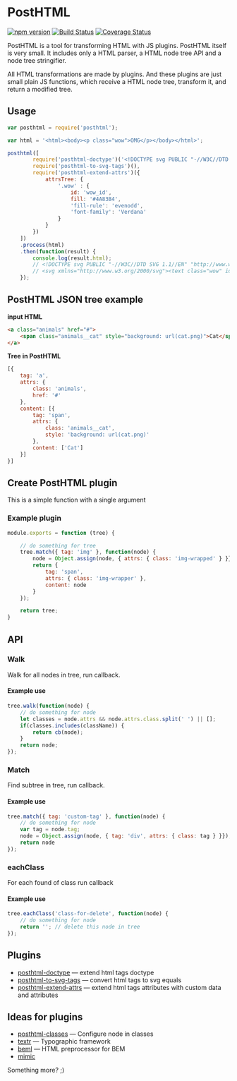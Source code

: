 # PostHTML
[![npm version](https://badge.fury.io/js/posthtml.svg)](http://badge.fury.io/js/posthtml)
[![Build Status](https://travis-ci.org/posthtml/posthtml.svg)](https://travis-ci.org/posthtml/posthtml)
[![Coverage Status](https://coveralls.io/repos/posthtml/posthtml/badge.svg?branch=master)](https://coveralls.io/r/posthtml/posthtml?branch=master)

PostHTML is a tool for transforming HTML with JS plugins. PostHTML itself is very small. It includes only a HTML parser, a HTML node tree API and a node tree stringifier.

All HTML transformations are made by plugins. And these plugins are just small plain JS functions, which receive a HTML node tree, transform it, and return a modified tree.

## Usage

``` javascript
var posthtml = require('posthtml');

var html = '<html><body><p class="wow">OMG</p></body></html>';

posthtml([
        require('posthtml-doctype')('<!DOCTYPE svg PUBLIC "-//W3C//DTD SVG 1.1//EN" "http://www.w3.org/Graphics/SVG/1.1/DTD/svg11.dtd">'),
        require('posthtml-to-svg-tags')(),
        require('posthtml-extend-attrs')({
            attrsTree: {
                '.wow' : {
                    id: 'wow_id',
                    fill: '#4A83B4',
                    'fill-rule': 'evenodd',
                    'font-family': 'Verdana'
                }
            }
        })
    ])
    .process(html)
    .then(function(result) {
        console.log(result.html);
        // <!DOCTYPE svg PUBLIC "-//W3C//DTD SVG 1.1//EN" "http://www.w3.org/Graphics/SVG/1.1/DTD/svg11.dtd">
        // <svg xmlns="http://www.w3.org/2000/svg"><text class="wow" id="wow_id" fill="#4A83B4" fill-rule="evenodd" font-family="Verdana">OMG</text></svg>
    });
```

## PostHTML JSON tree example

__input HTML__
```html
<a class="animals" href="#">
    <span class="animals__cat" style="background: url(cat.png)">Cat</span>
</a>
```

__Tree in PostHTML__
```js
[{
    tag: 'a',
    attrs: {
        class: 'animals',
        href: '#'
    },
    content: [{
        tag: 'span',
        attrs: {
            class: 'animals__cat',
            style: 'background: url(cat.png)'
        },
        content: ['Cat']
    }]
}]
```

## Create PostHTML plugin

This is a simple function with a single argument

### Example plugin

```javascript
module.exports = function (tree) {

    // do something for tree
    tree.match({ tag: 'img' }, function(node) {
        node = Object.assign(node, { attrs: { class: 'img-wrapped' } }});
        return {
            tag: 'span',
            attrs: { class: 'img-wrapper' },
            content: node
        }
    });

    return tree;
}
```

## API

### Walk
Walk for all nodes in tree, run callback.

#### Example use
```javascript
tree.walk(function(node) {
    // do something for node
    let classes = node.attrs && node.attrs.class.split(' ') || [];
    if(classes.includes(className)) {
        return cb(node);
    }
    return node;
});
```

### Match
Find subtree in tree, run callback.

#### Example use
```javascript
tree.match({ tag: 'custom-tag' }, function(node) {
    // do something for node
    var tag = node.tag;
    node = Object.assign(node, { tag: 'div', attrs: { class: tag } }});
    return node
});
```

### eachClass
For each found of class run callback

#### Example use
```javascript
tree.eachClass('class-for-delete', function(node) {
    // do something for node
    return ''; // delete this node in tree
});
```

## Plugins

- [posthtml-doctype](https://github.com/posthtml/posthtml-doctype) — extend html tags doctype
- [posthtml-to-svg-tags](https://github.com/theprotein/posthtml-to-svg-tags) — convert html tags to svg equals
- [posthtml-extend-attrs](https://github.com/theprotein/posthtml-extend-attrs) — extend html tags attributes with custom data and attributes

## Ideas for plugins

- [posthtml-classes](https://github.com/posthtml/posthtml-classes) — Configure node in classes
- [textr](https://github.com/shuvalov-anton/textr) — Typographic framework
- [beml](https://github.com/zenwalker/node-beml) — HTML preprocessor for BEM
- [mimic](http://peterchon.github.io/mimic/)

Something more? ;)
